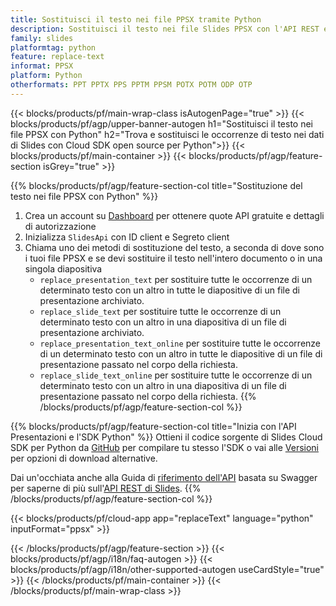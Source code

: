 ```yaml
---
title: Sostituisci il testo nei file PPSX tramite Python
description: Sostituisci il testo nei file Slides PPSX con l'API REST e l'SD open source Python
family: slides
platformtag: python
feature: replace-text
informat: PPSX
platform: Python
otherformats: PPT PPTX PPS PPTM PPSM POTX POTM ODP OTP
---
```


{{< blocks/products/pf/main-wrap-class isAutogenPage="true" >}}
{{< blocks/products/pf/agp/upper-banner-autogen h1="Sostituisci il testo nei file PPSX con Python" h2="Trova e sostituisci le occorrenze di testo nei dati di Slides con Cloud SDK open source per Python">}}
{{< blocks/products/pf/main-container >}}
{{< blocks/products/pf/agp/feature-section isGrey="true" >}}

{{% blocks/products/pf/agp/feature-section-col title="Sostituzione del testo nei file PPSX con Python" %}}
1. Crea un account su <a href="https://dashboard.aspose.cloud/">Dashboard</a> per ottenere quote API gratuite e dettagli di autorizzazione
1. Inizializza ```SlidesApi``` con ID client e Segreto client
1. Chiama uno dei metodi di sostituzione del testo, a seconda di dove sono i tuoi file PPSX e se devi sostituire il testo nell'intero documento o in una singola diapositiva
    - ```replace_presentation_text``` per sostituire tutte le occorrenze di un determinato testo con un altro in tutte le diapositive di un file di presentazione archiviato.
    - ```replace_slide_text``` per sostituire tutte le occorrenze di un determinato testo con un altro in una diapositiva di un file di presentazione archiviato.
    - ```replace_presentation_text_online``` per sostituire tutte le occorrenze di un determinato testo con un altro in tutte le diapositive di un file di presentazione passato nel corpo della richiesta.
    - ```replace_slide_text_online``` per sostituire tutte le occorrenze di un determinato testo con un altro in una diapositiva di un file di presentazione passato nel corpo della richiesta.
{{% /blocks/products/pf/agp/feature-section-col %}}

{{% blocks/products/pf/agp/feature-section-col title="Inizia con l'API Presentazioni e l'SDK Python" %}}
Ottieni il codice sorgente di Slides Cloud SDK per Python da [GitHub](https://github.com/aspose-slides-cloud/aspose-slides-cloud-python) per compilare tu stesso l'SDK o vai alle [Versioni](https://releases.aspose.cloud/) per opzioni di download alternative.

Dai un'occhiata anche alla Guida di [riferimento dell'API](https://apireference.aspose.cloud/slides/) basata su Swagger per saperne di più sull'[API REST di Slides](https://products.aspose.cloud/slides/curl/).
{{% /blocks/products/pf/agp/feature-section-col %}}

{{< blocks/products/pf/cloud-app app="replaceText" language="python" inputFormat="ppsx" >}}

{{< /blocks/products/pf/agp/feature-section >}}
{{< blocks/products/pf/agp/i18n/faq-autogen >}}
{{< blocks/products/pf/agp/i18n/other-supported-autogen useCardStyle="true" >}}
{{< /blocks/products/pf/main-container >}}
{{< /blocks/products/pf/main-wrap-class >}}